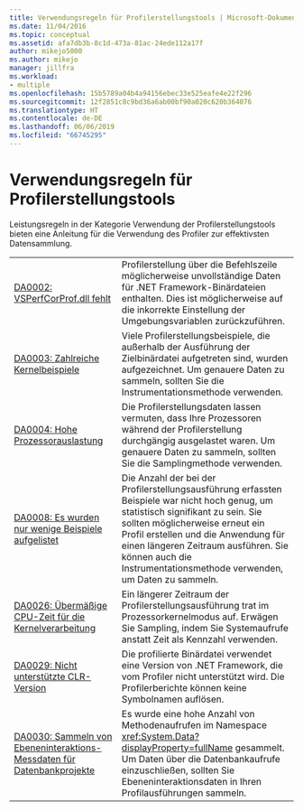 ```yaml
---
title: Verwendungsregeln für Profilerstellungstools | Microsoft-Dokumentation
ms.date: 11/04/2016
ms.topic: conceptual
ms.assetid: afa7db3b-8c1d-473a-81ac-24ede112a17f
author: mikejo5000
ms.author: mikejo
manager: jillfra
ms.workload:
- multiple
ms.openlocfilehash: 15b5789a04b4a94156ebec33e525eafe4e22f296
ms.sourcegitcommit: 12f2851c8c9bd36a6ab00bf90a020c620b364076
ms.translationtype: HT
ms.contentlocale: de-DE
ms.lasthandoff: 06/06/2019
ms.locfileid: "66745295"
---
```

# <a name="profiling-tools-usage-rules"></a>Verwendungsregeln für Profilerstellungstools
Leistungsregeln in der Kategorie Verwendung der Profilerstellungstools bieten eine Anleitung für die Verwendung des Profiler zur effektivsten Datensammlung.

| | |
| - | - |
| [DA0002: VSPerfCorProf.dll fehlt](../profiling/da0002-vsperfcorprof-dll-is-missing.md) | Profilerstellung über die Befehlszeile möglicherweise unvollständige Daten für .NET Framework-Binärdateien enthalten. Dies ist möglicherweise auf die inkorrekte Einstellung der Umgebungsvariablen zurückzuführen. |
| [DA0003: Zahlreiche Kernelbeispiele](../profiling/da0003-many-kernel-samples.md) | Viele Profilerstellungsbeispiele, die außerhalb der Ausführung der Zielbinärdatei aufgetreten sind, wurden aufgezeichnet. Um genauere Daten zu sammeln, sollten Sie die Instrumentationsmethode verwenden. |
| [DA0004: Hohe Prozessorauslastung](../profiling/da0004-high-processor-usage.md) | Die Profilerstellungsdaten lassen vermuten, dass Ihre Prozessoren während der Profilerstellung durchgängig ausgelastet waren. Um genauere Daten zu sammeln, sollten Sie die Samplingmethode verwenden. |
| [DA0008: Es wurden nur wenige Beispiele aufgelistet](../profiling/da0008-few-samples-collected.md) | Die Anzahl der bei der Profilerstellungsausführung erfassten Beispiele war nicht hoch genug, um statistisch signifikant zu sein. Sie sollten möglicherweise erneut ein Profil erstellen und die Anwendung für einen längeren Zeitraum ausführen. Sie können auch die Instrumentationsmethode verwenden, um Daten zu sammeln. |
| [DA0026: Übermäßige CPU-Zeit für die Kernelverarbeitung](../profiling/da0026-excessive-kernel-cpu-time-processing.md) | Ein längerer Zeitraum der Profilerstellungsausführung trat im Prozessorkernelmodus auf. Erwägen Sie Sampling, indem Sie Systemaufrufe anstatt Zeit als Kennzahl verwenden. |
| [DA0029: Nicht unterstützte CLR-Version](../profiling/da0029-unsupported-clr-version.md) | Die profilierte Binärdatei verwendet eine Version von .NET Framework, die vom Profiler nicht unterstützt wird. Die Profilerberichte können keine Symbolnamen auflösen. |
| [DA0030: Sammeln von Ebeneninteraktions-Messdaten für Datenbankprojekte](../profiling/da0030-gather-tier-interaction-measurements-for-database-projects.md) | Es wurde eine hohe Anzahl von Methodenaufrufen im Namespace <xref:System.Data?displayProperty=fullName> gesammelt. Um Daten über die Datenbankaufrufe einzuschließen, sollten Sie Ebeneninteraktionsdaten in Ihren Profilausführungen sammeln. |
